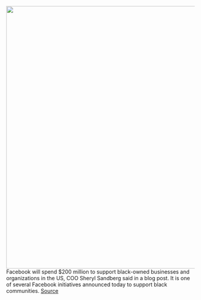 <img src='https://cdn.vox-cdn.com/thumbor/F9P4zl_sLlCN8cUEpeuPoKe5dxE=/0x0:2040x1360/1200x800/filters:focal(857x517:1183x843)/cdn.vox-cdn.com/uploads/chorus_image/image/66955386/acastro_180522_facebook_0002.0.jpg' width='700px' /><br/>
Facebook will spend $200 million to support black-owned businesses and organizations in the US, COO Sheryl Sandberg said in a blog post. It is one of several Facebook initiatives announced today to support black communities.
<a href='https://www.theverge.com/2020/6/18/21296110/facebook-200-million-lift-black-voices-businesses-creators-diversity'> Source <a/>